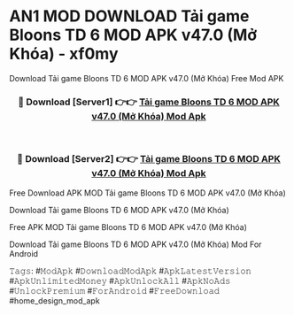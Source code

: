 # AN1 MOD DOWNLOAD Tải game Bloons TD 6 MOD APK v47.0 (Mở Khóa) - xf0my
Download Tải game Bloons TD 6 MOD APK v47.0 (Mở Khóa) Free Mod APK

<div align="center">
<h3>🔴 Download [Server1] 👉👉 <a href="https://apk-comot.site?title=Tải_game_Bloons_TD_6_MOD_APK_v47.0_(Mở_Khóa)">Tải game Bloons TD 6 MOD APK v47.0 (Mở Khóa) Mod Apk</a></h3><br>

<h3>🔴 Download [Server2] 👉👉 <a href="https://apk-comot.site?title=Tải_game_Bloons_TD_6_MOD_APK_v47.0_(Mở_Khóa)">Tải game Bloons TD 6 MOD APK v47.0 (Mở Khóa) Mod Apk</a></h3>
</div>


Free Download APK MOD Tải game Bloons TD 6 MOD APK v47.0 (Mở Khóa)

Download Tải game Bloons TD 6 MOD APK v47.0 (Mở Khóa) 

Free APK MOD Tải game Bloons TD 6 MOD APK v47.0 (Mở Khóa) 

Download Tải game Bloons TD 6 MOD APK v47.0 (Mở Khóa) Mod For Android

𝚃𝚊𝚐𝚜: #𝙼𝚘𝚍𝙰𝚙𝚔 #𝙳𝚘𝚠𝚗𝚕𝚘𝚊𝚍𝙼𝚘𝚍𝙰𝚙𝚔 #𝙰𝚙𝚔𝙻𝚊𝚝𝚎𝚜𝚝𝚅𝚎𝚛𝚜𝚒𝚘𝚗 #𝙰𝚙𝚔𝚄𝚗𝚕𝚒𝚖𝚒𝚝𝚎𝚍𝙼𝚘𝚗𝚎𝚢 #𝙰𝚙𝚔𝚄𝚗𝚕𝚘𝚌𝚔𝙰𝚕𝚕 #𝙰𝚙𝚔𝙽𝚘𝙰𝚍𝚜 #𝚄𝚗𝚕𝚘𝚌𝚔𝙿𝚛𝚎𝚖𝚒𝚞𝚖 #𝙵𝚘𝚛𝙰𝚗𝚍𝚛𝚘𝚒𝚍 #𝙵𝚛𝚎𝚎𝙳𝚘𝚠𝚗𝚕𝚘𝚊𝚍 #home_design_mod_apk
